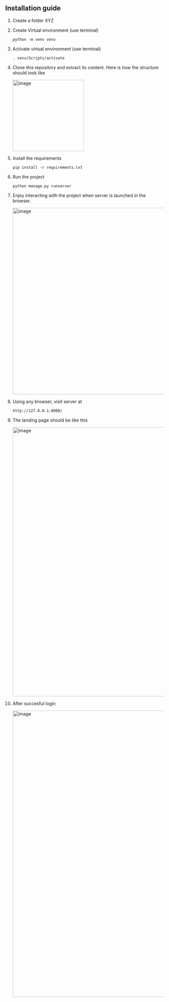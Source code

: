 ## Installation guide
1. Create a folder XYZ
2. Create Virtual environment (use terminal)
   
   `python -m venv venv`
   
4. Activate virtual environment (use terminal)
   
   `. venv/Scripts/activate`

6. Clone this repository and extract its content. Here is how the structure should look like

   <img width="226" alt="image" src="https://github.com/iradspm/django-test/assets/39705628/5f87cb64-a4e0-44df-b8df-bb707bdeb5ec">

7. Install the requirements
   
    `pip install -r requirements.txt`
   
9. Run the project
    
   `python manage.py runserver`

11. Enjoy interacting with the project when server is launched in the browser.

    <img width="592" alt="image" src="https://github.com/iradspm/django-test/assets/39705628/7cea28fd-1e05-425a-a074-db3518dccb2f">

12. Using any browser, visit server at
    
    `http://127.0.0.1:8000/`
13. The landing page should be like this
    
    <img width="854" alt="image" src="https://github.com/iradspm/django-test/assets/39705628/261a6609-28ed-48ee-9b3b-04405fc0f3e1">

14. After succesful login

    <img width="909" alt="image" src="https://github.com/iradspm/django-test/assets/39705628/75c2169d-0e8f-4584-9cfc-0db68b6ba85d">




